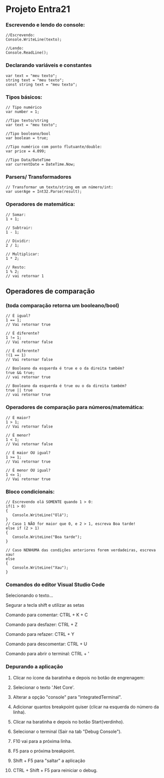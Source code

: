 # Projeto Entra21

### Escrevendo e lendo do console:

    //Escrevendo:
    Console.WriteLine(texto);
    
    //Lendo:
    Console.ReadLine();

### Declarando variáveis e constantes
    var text = "meu texto";
    string text = "meu texto";
    const string text = "meu texto";

### Tipos básicos:
    // Tipo numérico
    var number = 1;
    
    //Tipo texto/string
    var text = "meu texto";
    
    //Tipo booleano/bool
    var boolean = true;

    //Tipo numérico com ponto flutuante/double:
    var price = 4.099;

    //Tipo Data/DateTime
    var currentDate = DateTime.Now;
 
### Parsers/ Transformadores
    
    // Transformar um texto/string em um número/int:
    var userAge = Int32.Parse(result);

### Operadores de matemática:
   
    // Somar:
    1 + 1;    
    
    // Subtrair:
    1 - 1;
       
    // Dividir:
    2 / 1;
    
    // Multiplicar:
    1 * 2;

    // Resto:
    1 % 2;
    // vai retornar 1

## Operadores de comparação 

### (toda comparação retorna um booleano/bool)
   
    // É igual?
    1 == 1;
    // Vai retornar true

    // É diferente?
    1 != 1;
    // Vai retornar false
   
    // É diferente?
    !(1 == 1)
    // Vai retornar false

    // Booleano da esquerda é true e o da direita também?
    true && true;
    // vai retornar true

    // Booleano da esquerda é true ou o da direita também?
    true || true
    // vai retornar true

### Operadores de comparação para números/matemática:
   
    // É maior?
    1 > 1;
    // Vai retornar false

    // É menor?
    1 < 1;
    // Vai retornar false
   
    // É maior OU igual?
    1 >= 1;
    // Vai retornar true

    // É menor OU igual?
    1 <= 1;
    // Vai retornar true

### Bloco condicionais:
   
    // Escrevendo olá SOMENTE quando 1 > 0:
    if(1 > 0)
    {
       Console.WriteLine("Olá");
    }
    // Caso 1 NÃO for maior que 0, e 2 > 1, escreva Boa tarde!
    else if (2 > 1)
    {
       Console.WriteLine("Boa tarde");
    }

    // Caso NENHUMA das condições anteriores forem verdadeiras, escreva xau!
    else
    {
       Console.WriteLine("Xau");
    }

### Comandos do editor Visual Studio Code
Selecionando o texto...

Segurar a tecla shift e utilizar as setas

Comando para comentar:
CTRL + K + C

Comando para desfazer:
CTRL + Z

Comando para refazer:
CTRL + Y

Comando para descomentar:
CTRL + U

Comando para abrir o terminal:
CTRL + '

### Depurando a aplicação
1. Clicar no ícone da baratinha e depois no botão de engrenagem: 

2. Selecionar o texto '.Net Core'.

3. Alterar a opção "console" para "integratedTerminal".

4. Adicionar quantos breakpoint quiser (clicar na esquerda do número da linha).

5. Clicar na baratinha e depois no botão Start(verdinho).

6. Selecionar o terminal (Sair na tab "Debug Console").

7. F10 vai para a próxima linha.

8. F5 para o próxima breakpoint.

9. Shift + F5 para "saltar" a aplicação

10. CTRL + Shift + F5 para reiniciar o debug.
 